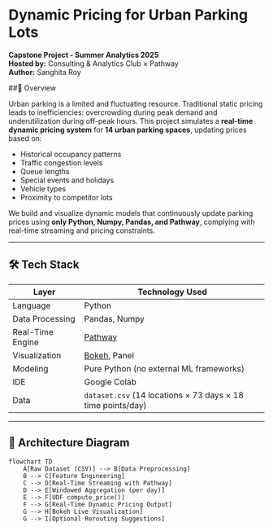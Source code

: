 # Dynamic Pricing for Urban Parking Lots

**Capstone Project - Summer Analytics 2025**  
**Hosted by:** Consulting & Analytics Club × Pathway  
**Author:** Sanghita Roy  

##📌 Overview

Urban parking is a limited and fluctuating resource. Traditional static pricing leads to inefficiencies: overcrowding during peak demand and underutilization during off-peak hours. This project simulates a **real-time dynamic pricing system** for **14 urban parking spaces**, updating prices based on:

- Historical occupancy patterns
- Traffic congestion levels
- Queue lengths
- Special events and holidays
- Vehicle types
- Proximity to competitor lots

We build and visualize dynamic models that continuously update parking prices using **only Python, Numpy, Pandas, and Pathway**, complying with real-time streaming and pricing constraints.

---

## 🛠️ Tech Stack

| Layer            | Technology Used                         |
|------------------|------------------------------------------|
| Language         | Python                               |
| Data Processing  | Pandas, Numpy                            |
| Real-Time Engine | [Pathway](https://pathway.com)           |
| Visualization    | [Bokeh](https://docs.bokeh.org/), Panel  |
| Modeling         | Pure Python (no external ML frameworks)  |
| IDE              | Google Colab                             |
| Data             | `dataset.csv` (14 locations × 73 days × 18 time points/day) |

---

## 🧠 Architecture Diagram

```mermaid
flowchart TD
    A[Raw Dataset (CSV)] --> B[Data Preprocessing]
    B --> C[Feature Engineering]
    C --> D[Real-Time Streaming with Pathway]
    D --> E[Windowed Aggregation (per day)]
    E --> F[UDF compute_price()]
    F --> G[Real-Time Dynamic Pricing Output]
    G --> H[Bokeh Live Visualization]
    G --> I[Optional Rerouting Suggestions]

